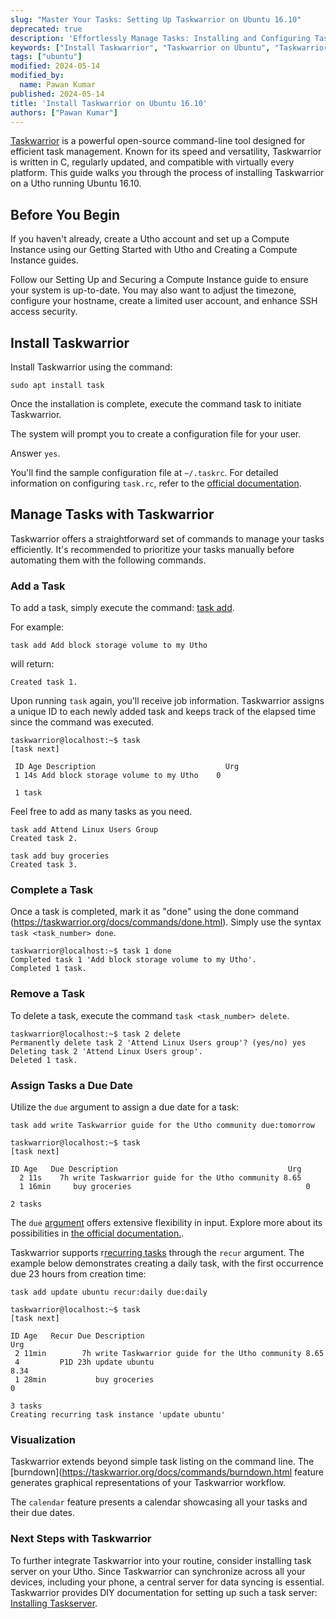 ```yaml
---
slug: "Master Your Tasks: Setting Up Taskwarrior on Ubuntu 16.10"
deprecated: true
description: 'Effortlessly Manage Tasks: Installing and Configuring Taskwarrior on Ubuntu 16.10'
keywords: ["Install Taskwarrior", "Taskwarrior on Ubuntu", "Taskwarrior server"]
tags: ["ubuntu"]
modified: 2024-05-14
modified_by:
  name: Pawan Kumar
published: 2024-05-14
title: 'Install Taskwarrior on Ubuntu 16.10'
authors: ["Pawan Kumar"]
---
```


[Taskwarrior](https://taskwarrior.org/) is a powerful open-source command-line tool designed for efficient task management. Known for its speed and versatility, Taskwarrior is written in C, regularly updated, and compatible with virtually every platform. This guide walks you through the process of installing Taskwarrior on a Utho running Ubuntu 16.10.

## Before You Begin

If you haven't already, create a Utho account and set up a Compute Instance using our Getting Started with Utho and Creating a Compute Instance guides.

Follow our Setting Up and Securing a Compute Instance guide to ensure your system is up-to-date. You may also want to adjust the timezone, configure your hostname, create a limited user account, and enhance SSH access security.

## Install Taskwarrior

Install Taskwarrior using the command:

    sudo apt install task

Once the installation is complete, execute the command task to initiate Taskwarrior.

The system will prompt you to create a configuration file for your user.

Answer `yes`.

You'll find the sample configuration file at `~/.taskrc`. For detailed information on configuring `task.rc`, refer to the [official documentation](https://taskwarrior.org/docs/configuration.html).

## Manage Tasks with Taskwarrior

Taskwarrior offers a straightforward set of commands to manage your tasks efficiently. It's recommended to prioritize your tasks manually before automating them with the following commands.

### Add a Task

To add a task, simply execute the command: [task add](https://taskwarrior.org/docs/commands/add.html).

For example:

    task add Add block storage volume to my Utho

will return:

    Created task 1.

Upon running `task` again, you'll receive job information. Taskwarrior assigns a unique ID to each newly added task and keeps track of the elapsed time since the command was executed.

    taskwarrior@localhost:~$ task
    [task next]

     ID Age Description                             Urg
     1 14s Add block storage volume to my Utho    0

     1 task

Feel free to add as many tasks as you need.

    task add Attend Linux Users Group
    Created task 2.

    task add buy groceries
    Created task 3.

### Complete a Task

Once a task is completed, mark it as "done" using the done command (https://taskwarrior.org/docs/commands/done.html). Simply use the syntax `task <task_number> done`.

    taskwarrior@localhost:~$ task 1 done
    Completed task 1 'Add block storage volume to my Utho'.
    Completed 1 task.

### Remove a Task

To delete a task, execute the command `task <task_number> delete`.

    taskwarrior@localhost:~$ task 2 delete
    Permanently delete task 2 'Attend Linux Users group'? (yes/no) yes
    Deleting task 2 'Attend Linux Users group'.
    Deleted 1 task.

### Assign Tasks a Due Date

Utilize the `due` argument to assign a due date for a task:

    task add write Taskwarrior guide for the Utho community due:tomorrow

    taskwarrior@localhost:~$ task
    [task next]

    ID Age   Due Description                                      Urg
      2 11s    7h write Taskwarrior guide for the Utho community 8.65
      1 16min     buy groceries                                       0

    2 tasks

The `due` [argument](https://taskwarrior.org/docs/dates.html#due)  offers extensive flexibility in input. Explore more about its possibilities in [the official documentation.](https://taskwarrior.org/docs/dates.html).

Taskwarrior supports r[recurring tasks](https://taskwarrior.org/docs/recurrence.html) through the `recur` argument. The example below demonstrates creating a daily task, with the first occurrence due 23 hours from creation time:

    task add update ubuntu recur:daily due:daily

    taskwarrior@localhost:~$ task
    [task next]

    ID Age   Recur Due Description                                      Urg
     2 11min        7h write Taskwarrior guide for the Utho community 8.65
     4         P1D 23h update ubuntu                                    8.34
     1 28min           buy groceries                                       0

    3 tasks
    Creating recurring task instance 'update ubuntu'

### Visualization

Taskwarrior extends beyond simple task listing on the command line. The [burndown](https://taskwarrior.org/docs/commands/burndown.html feature generates graphical representations of your Taskwarrior workflow.

The `calendar` feature presents a calendar showcasing all your tasks and their due dates.

### Next Steps with Taskwarrior

To further integrate Taskwarrior into your routine, consider installing task server on your Utho. Since Taskwarrior can synchronize across all your devices, including your phone, a central server for data syncing is essential. Taskwarrior provides DIY documentation for setting up such a task server: [Installing Taskserver](https://taskwarrior.org/docs/taskserver/setup.html).

